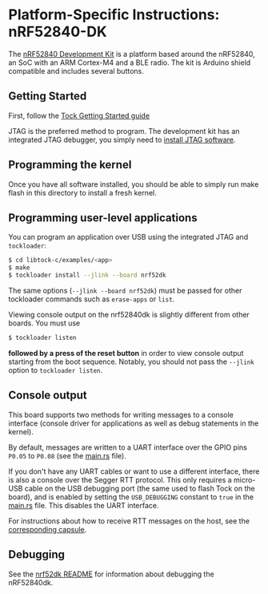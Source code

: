 Platform-Specific Instructions: nRF52840-DK
===================================

The [nRF52840 Development
Kit](https://www.nordicsemi.com/Software-and-Tools/Development-Kits/nRF52840-DK) is a platform
based around the nRF52840, an SoC with an ARM Cortex-M4 and a BLE
radio. The kit is Arduino shield compatible and includes several
buttons.

## Getting Started

First, follow the [Tock Getting Started guide](../../../doc/Getting_Started.md)

JTAG is the preferred method to program. The development kit has an
integrated JTAG debugger, you simply need to [install JTAG
software](../../../doc/Getting_Started.md#loading-the-kernel-onto-a-board).

## Programming the kernel
Once you have all software installed, you should be able to simply run
make flash in this directory to install a fresh kernel.

## Programming user-level applications
You can program an application over USB using the integrated JTAG and `tockloader`:

```bash
$ cd libtock-c/examples/<app>
$ make
$ tockloader install --jlink --board nrf52dk
```

The same options (`--jlink --board nrf52dk`) must be passed for other tockloader commands
such as `erase-apps` or `list`.

Viewing console output on the nrf52840dk is slightly different from other boards. You must use
```bash
$ tockloader listen
```
**followed by a press of the reset button** in order to view console output starting from the boot
sequence. Notably, you should not
pass the `--jlink` option to `tockloader listen`.

## Console output

This board supports two methods for writing messages to a console interface
(console driver for applications as well as debug statements in the kernel).

By default, messages are written to a UART interface over the GPIO pins `P0.05`
to `P0.08` (see the [main.rs](src/main.rs) file).

If you don't have any UART cables or want to use a different interface, there is
also a console over the Segger RTT protocol. This only requires a micro-USB
cable on the USB debugging port (the same used to flash Tock on the board), and
is enabled by setting the `USB_DEBUGGING` constant to `true` in the
[main.rs](src/main.rs) file.
This disables the UART interface.

For instructions about how to receive RTT messages on the host, see the
[corresponding capsule](../../../capsules/src/segger_rtt.rs).

## Debugging

See the [nrf52dk README](../nrf52dk/README.md) for information about debugging
the nRF52840dk.
